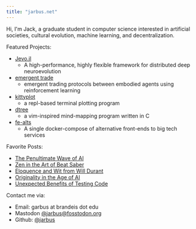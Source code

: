 ```yaml
---
title: "jarbus.net"
---
```


Hi, I'm Jack, a graduate student in computer science interested in artificial societies, cultural evolution, machine learning, and decentralization.

Featured Projects:

- [Jevo.jl](/Jevo.jl/dev)
    - A high-performance, highly flexible framework for distributed deep neuroevolution
- [emergent trade](/blog/emergent-trade)
    - emergent trading protocols between embodied agents using reinforcement learning
- [kittyplot](https://github.com/jarbus/kittyplot)
    - a repl-based terminal plotting program
- [dtree](https://github.com/jarbus/dtree)
    - a vim-inspired mind-mapping program written in C
- [fe-alts](https://github.com/jarbus/fe-alts)
    - A single docker-compose of alternative front-ends to big tech services


Favorite Posts:

- [The Penultimate Wave of AI](/blog/the-penultimate-wave-of-ai/)
- [Zen in the Art of Beat Saber](/blog/zen-in-the-art-of-beat-saber/)
- [Eloquence and Wit from Will Durant](/blog/story-of-civilization-1-quotes/)
- [Originality in the Age of AI](/blog/upwards-pressure-on-originality)
- [Unexpected Benefits of Testing Code](blog/unexpected-benefits-of-testing)

Contact me via:
* Email: garbus at brandeis dot edu
* Mastodon [@jarbus@fosstodon.org](https://fosstodon.org/@jarbus)
* Github: [@jarbus](https://github.com/jarbus)

